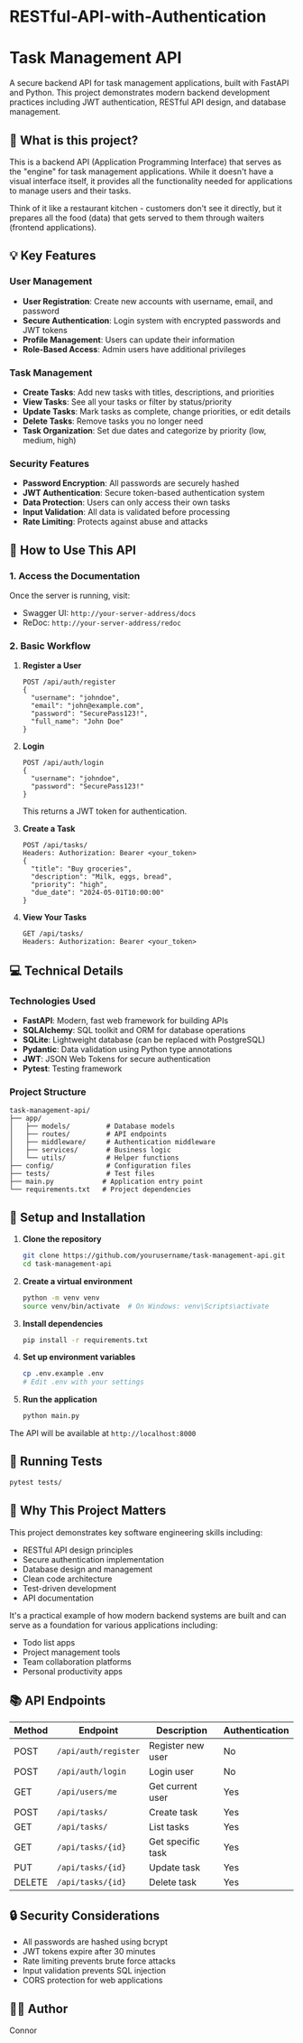 # RESTful-API-with-Authentication

# Task Management API

A secure backend API for task management applications, built with FastAPI and Python. This project demonstrates modern backend development practices including JWT authentication, RESTful API design, and database management.

## 🎯 What is this project?

This is a backend API (Application Programming Interface) that serves as the "engine" for task management applications. While it doesn't have a visual interface itself, it provides all the functionality needed for applications to manage users and their tasks.

Think of it like a restaurant kitchen - customers don't see it directly, but it prepares all the food (data) that gets served to them through waiters (frontend applications).

## 💡 Key Features

### User Management
- **User Registration**: Create new accounts with username, email, and password
- **Secure Authentication**: Login system with encrypted passwords and JWT tokens
- **Profile Management**: Users can update their information
- **Role-Based Access**: Admin users have additional privileges

### Task Management
- **Create Tasks**: Add new tasks with titles, descriptions, and priorities
- **View Tasks**: See all your tasks or filter by status/priority
- **Update Tasks**: Mark tasks as complete, change priorities, or edit details
- **Delete Tasks**: Remove tasks you no longer need
- **Task Organization**: Set due dates and categorize by priority (low, medium, high)

### Security Features
- **Password Encryption**: All passwords are securely hashed
- **JWT Authentication**: Secure token-based authentication system
- **Data Protection**: Users can only access their own tasks
- **Input Validation**: All data is validated before processing
- **Rate Limiting**: Protects against abuse and attacks

## 🚀 How to Use This API

### 1. Access the Documentation
Once the server is running, visit:
- Swagger UI: `http://your-server-address/docs`
- ReDoc: `http://your-server-address/redoc`

### 2. Basic Workflow
1. **Register a User**
   ```
   POST /api/auth/register
   {
     "username": "johndoe",
     "email": "john@example.com",
     "password": "SecurePass123!",
     "full_name": "John Doe"
   }
   ```

2. **Login**
   ```
   POST /api/auth/login
   {
     "username": "johndoe",
     "password": "SecurePass123!"
   }
   ```
   This returns a JWT token for authentication.

3. **Create a Task**
   ```
   POST /api/tasks/
   Headers: Authorization: Bearer <your_token>
   {
     "title": "Buy groceries",
     "description": "Milk, eggs, bread",
     "priority": "high",
     "due_date": "2024-05-01T10:00:00"
   }
   ```

4. **View Your Tasks**
   ```
   GET /api/tasks/
   Headers: Authorization: Bearer <your_token>
   ```

## 💻 Technical Details

### Technologies Used
- **FastAPI**: Modern, fast web framework for building APIs
- **SQLAlchemy**: SQL toolkit and ORM for database operations
- **SQLite**: Lightweight database (can be replaced with PostgreSQL)
- **Pydantic**: Data validation using Python type annotations
- **JWT**: JSON Web Tokens for secure authentication
- **Pytest**: Testing framework

### Project Structure
```
task-management-api/
├── app/
│   ├── models/         # Database models
│   ├── routes/         # API endpoints
│   ├── middleware/     # Authentication middleware
│   ├── services/       # Business logic
│   └── utils/          # Helper functions
├── config/             # Configuration files
├── tests/              # Test files
├── main.py            # Application entry point
└── requirements.txt   # Project dependencies
```

## 🔧 Setup and Installation

1. **Clone the repository**
   ```bash
   git clone https://github.com/yourusername/task-management-api.git
   cd task-management-api
   ```

2. **Create a virtual environment**
   ```bash
   python -m venv venv
   source venv/bin/activate  # On Windows: venv\Scripts\activate
   ```

3. **Install dependencies**
   ```bash
   pip install -r requirements.txt
   ```

4. **Set up environment variables**
   ```bash
   cp .env.example .env
   # Edit .env with your settings
   ```

5. **Run the application**
   ```bash
   python main.py
   ```

The API will be available at `http://localhost:8000`

## 🧪 Running Tests

```bash
pytest tests/
```

## 🌟 Why This Project Matters

This project demonstrates key software engineering skills including:
- RESTful API design principles
- Secure authentication implementation
- Database design and management
- Clean code architecture
- Test-driven development
- API documentation

It's a practical example of how modern backend systems are built and can serve as a foundation for various applications including:
- Todo list apps
- Project management tools
- Team collaboration platforms
- Personal productivity apps

## 📚 API Endpoints

| Method | Endpoint | Description | Authentication |
|--------|----------|-------------|----------------|
| POST | `/api/auth/register` | Register new user | No |
| POST | `/api/auth/login` | Login user | No |
| GET | `/api/users/me` | Get current user | Yes |
| POST | `/api/tasks/` | Create task | Yes |
| GET | `/api/tasks/` | List tasks | Yes |
| GET | `/api/tasks/{id}` | Get specific task | Yes |
| PUT | `/api/tasks/{id}` | Update task | Yes |
| DELETE | `/api/tasks/{id}` | Delete task | Yes |

## 🔒 Security Considerations

- All passwords are hashed using bcrypt
- JWT tokens expire after 30 minutes
- Rate limiting prevents brute force attacks
- Input validation prevents SQL injection
- CORS protection for web applications

## 👨‍💻 Author

Connor
